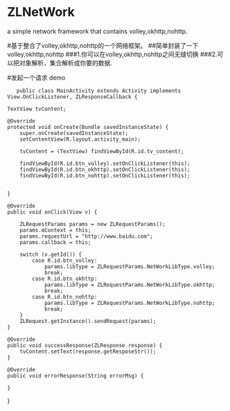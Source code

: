 # ZLNetWork
a simple network framework that contains volley,okhttp,nohttp.

#基于整合了volley,okhttp,nohttp的一个网络框架。
##简单封装了一下volley,okhttp,nohttp
###1.你可以在volley,okhttp,nohttp之间无缝切换
###2.可以把对象解析，集合解析成你要的数据.


#发起一个请求 demo

       public class MainActivity extends Activity implements View.OnClickListener, ZLResponseCallback {

    TextView tvContent;

    @Override
    protected void onCreate(Bundle savedInstanceState) {
        super.onCreate(savedInstanceState);
        setContentView(R.layout.activity_main);

        tvContent = (TextView) findViewById(R.id.tv_content);

        findViewById(R.id.btn_volley).setOnClickListener(this);
        findViewById(R.id.btn_okhttp).setOnClickListener(this);
        findViewById(R.id.btn_nohttp).setOnClickListener(this);


    }

    @Override
    public void onClick(View v) {

        ZLRequestParams params = new ZLRequestParams();
        params.mContext = this;
        params.requestUrl = "http://www.baidu.com";
        params.callback = this;

        switch (v.getId()) {
            case R.id.btn_volley:
                params.libType = ZLRequestParams.NetWorkLibType.volley;
                break;
            case R.id.btn_okhttp:
                params.libType = ZLRequestParams.NetWorkLibType.okhttp;
                break;
            case R.id.btn_nohttp:
                params.libType = ZLRequestParams.NetWorkLibType.nohttp;
                break;
        }
        ZLRequest.getInstance().sendRequest(params);
    }

    @Override
    public void successResponse(ZLResponse response) {
        tvContent.setText(response.getResposeStr());
    }

    @Override
    public void errorResponse(String errorMsg) {

    }
}
